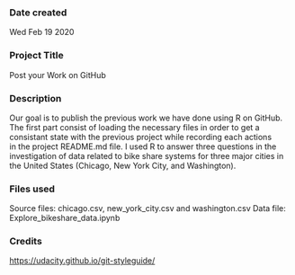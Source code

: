 ### Date created
Wed Feb 19 2020

### Project Title
Post your Work on GitHub

### Description
Our goal is to publish the previous work we have done using R on GitHub.
The first part consist of loading the necessary files in order to get a 
consistant state with the previous project while recording each actions  
in the project README.md file. I used R to answer three questions in the 
investigation of data related to bike share systems for three major cities 
in the United States (Chicago, New York City, and Washington).

### Files used
Source files: chicago.csv, new_york_city.csv and washington.csv
Data file: Explore_bikeshare_data.ipynb

### Credits
https://udacity.github.io/git-styleguide/
